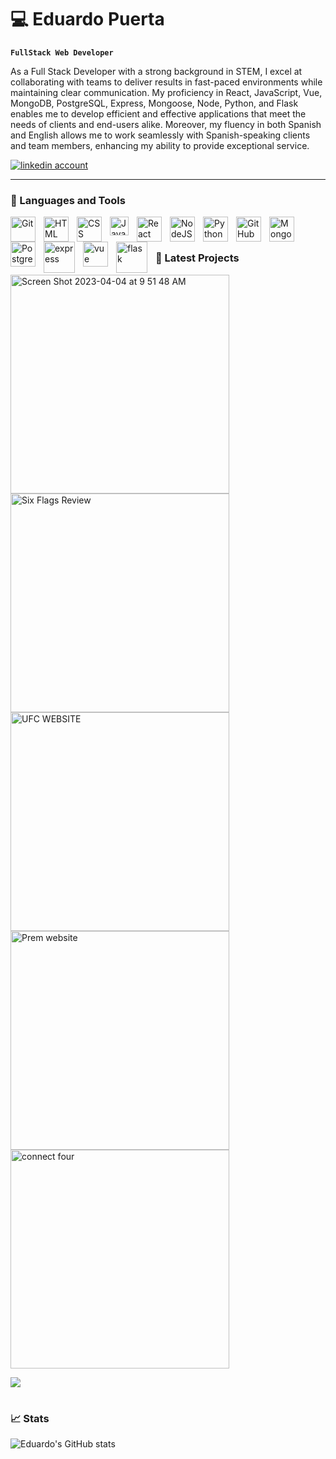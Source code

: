 # :computer: Eduardo Puerta

**`FullStack Web Developer`**

As a Full Stack Developer with a strong background in STEM, I excel at collaborating with teams to deliver results in fast-paced environments while maintaining clear communication. My proficiency in React, JavaScript, Vue, MongoDB, PostgreSQL, Express, Mongoose, Node, Python, and Flask enables me to develop efficient and effective applications that meet the needs of clients and end-users alike. Moreover, my fluency in both Spanish and English allows me to work seamlessly with Spanish-speaking clients and team members, enhancing my ability to provide exceptional service.

   <p align="left">
      <a href="https://www.linkedin.com/in/eduardo-puerta-0a7707265/">
         <img alt="linkedin account" title="Connect With Me on LinkedIn" src="https://custom-icon-badges.demolab.com/badge/-LinkedIn-red?style=for-the-badge&logo=comment-discussion&logoColor=white"/></a> 
  
---

### :key:  Languages and Tools
<img align="left" alt="Git" width="40px" style="padding-right:10px;" src="https://cdn.jsdelivr.net/gh/devicons/devicon/icons/git/git-original.svg" />
<img align="left" alt="HTML" width="40px" style="padding-right:10px;" src="https://cdn.jsdelivr.net/gh/devicons/devicon/icons/html5/html5-plain.svg" />
<img align="left" alt="CSS" width="40px" style="padding-right:10px;" src="https://cdn.jsdelivr.net/gh/devicons/devicon/icons/css3/css3-plain.svg" />
<img align="left" alt="JavaScript" width="30px" style="padding-right:10px;" src="https://cdn.jsdelivr.net/gh/devicons/devicon/icons/javascript/javascript-plain.svg" />
<img align="left" alt="React" width="40px" style="padding-right:10px;" src="https://cdn.jsdelivr.net/gh/devicons/devicon/icons/react/react-original.svg" />
<img align="left" alt="NodeJS" width="40px" style="padding-right:10px;" src="https://cdn.jsdelivr.net/gh/devicons/devicon/icons/nodejs/nodejs-original.svg" />
<img align="left" alt="Python" width="40px" style="padding-right:10px;" src="https://cdn.jsdelivr.net/gh/devicons/devicon/icons/python/python-plain.svg" />
<img align="left" alt="GitHub" width="40px" style="padding-right:10px;" src="https://cdn.jsdelivr.net/gh/devicons/devicon/icons/github/github-original.svg" /> 
<img align="left" alt="MongoDB" width="40px" style="padding-right:10px;" src="https://cdn.jsdelivr.net/gh/devicons/devicon/icons/mongodb/mongodb-original-wordmark.svg" />
<img align="left" alt="Postgresql" width="40px" style="padding-right:10px;" src="https://cdn.jsdelivr.net/gh/devicons/devicon/icons/postgresql/postgresql-original-wordmark.svg" />
<img align="left" alt="express" width="50px" style="padding-right:10px;" src="https://cdn.jsdelivr.net/gh/devicons/devicon/icons/express/express-original-wordmark.svg"/>
<img align="left" alt="vue" width="40px" style="padding-right:10px;" src="https://cdn.jsdelivr.net/gh/devicons/devicon/icons/vuejs/vuejs-original-wordmark.svg" />
<img align="left" alt="flask" width="50px" style="padding-right:10px;" src="https://cdn.jsdelivr.net/gh/devicons/devicon/icons/flask/flask-original-wordmark.svg" />
<br />

#

### :art: Latest Projects
[<img width="350" alt="Screen Shot 2023-04-04 at 9 51 48 AM" src="https://user-images.githubusercontent.com/122240360/231035347-60a6b3fe-58e5-4034-921a-c2737e90f6bd.png">
](https://github.com/eduardopuerta9/JustRides)
[<img width="350" alt="Six Flags Review" src="https://camo.githubusercontent.com/7984a721682093bc2730eedeeb42a1d4d97e98ae80127d8dc68e977fee750be8/68747470733a2f2f6d656469612e646973636f72646170702e6e65742f6174746163686d656e74732f313037353531393135383039373238313039372f313037383339383235343035333630353338362f53637265656e73686f745f66726f6d5f323032332d30322d32335f31322d30382d33312e706e673f77696474683d31333032266865696768743d363630">](https://github.com/RafaelIgnacioMontes/Six-Flags-Reviews)
[<img width="350" alt="UFC WEBSITE" src="https://camo.githubusercontent.com/ddcfa45efe3f975e036f71cf9c3649db145369f1821017541f39f42832c06d07/68747470733a2f2f692e696d6775722e636f6d2f753641575354732e706e67">](https://github.com/hoang-p6/UFC-Website-FrontEnd)
[<img width="350" alt="Prem website" src="https://user-images.githubusercontent.com/122240360/220215856-e7cc909b-7566-41f0-9a90-97de7abab2da.png">](https://github.com/eduardopuerta9/Premier-League)
[<img width="350" alt="connect four" src="https://user-images.githubusercontent.com/122240360/215114718-7693b643-039b-4960-ade1-858d08450458.png">](https://github.com/eduardopuerta9/CONNECT-FOUR)


[<img src="https://custom-icon-badges.demolab.com/badge/-Follow%20For%20More-blue?style=for-the-badge&logo=followers&logoColor=white"/>](https://github.com/eduardopuerta9?tab=followers)

#

### :chart_with_upwards_trend: Stats

![Eduardo's GitHub stats](https://github-readme-stats.vercel.app/api?username=eduardopuerta9&show_icons=true&theme=great-gatsby)



